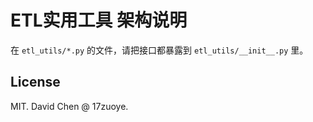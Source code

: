 ETL实用工具 架构说明
========================
在 `etl_utils/*.py` 的文件，请把接口都暴露到 `etl_utils/__init__.py` 里。


License
------------------------
MIT. David Chen @ 17zuoye.
